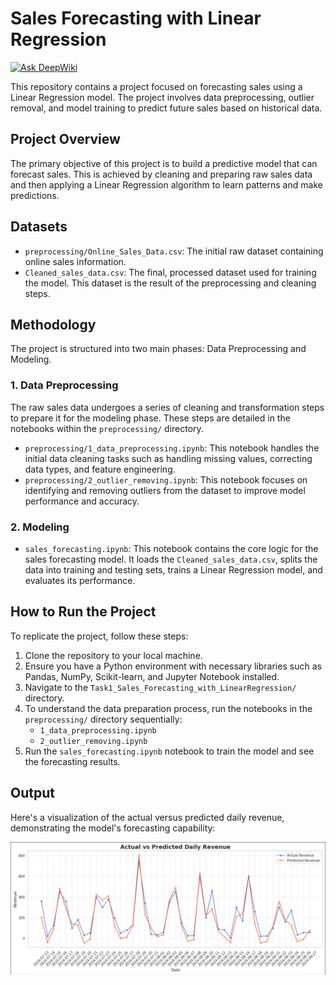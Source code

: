 # Sales Forecasting with Linear Regression
[![Ask DeepWiki](https://devin.ai/assets/askdeepwiki.png)](https://deepwiki.com/HimanshuSingh-966/RISE_INTERNSHIP/tree/main/Task1_Sales_Forecasting_with_LinearRegression)

This repository contains a project focused on forecasting sales using a Linear Regression model. The project involves data preprocessing, outlier removal, and model training to predict future sales based on historical data.

## Project Overview

The primary objective of this project is to build a predictive model that can forecast sales. This is achieved by cleaning and preparing raw sales data and then applying a Linear Regression algorithm to learn patterns and make predictions.

## Datasets

- `preprocessing/Online_Sales_Data.csv`: The initial raw dataset containing online sales information.
- `Cleaned_sales_data.csv`: The final, processed dataset used for training the model. This dataset is the result of the preprocessing and cleaning steps.

## Methodology

The project is structured into two main phases: Data Preprocessing and Modeling.

### 1. Data Preprocessing

The raw sales data undergoes a series of cleaning and transformation steps to prepare it for the modeling phase. These steps are detailed in the notebooks within the `preprocessing/` directory.

- `preprocessing/1_data_preprocessing.ipynb`: This notebook handles the initial data cleaning tasks such as handling missing values, correcting data types, and feature engineering.
- `preprocessing/2_outlier_removing.ipynb`: This notebook focuses on identifying and removing outliers from the dataset to improve model performance and accuracy.

### 2. Modeling

- `sales_forecasting.ipynb`: This notebook contains the core logic for the sales forecasting model. It loads the `Cleaned_sales_data.csv`, splits the data into training and testing sets, trains a Linear Regression model, and evaluates its performance.

## How to Run the Project

To replicate the project, follow these steps:

1.  Clone the repository to your local machine.
2.  Ensure you have a Python environment with necessary libraries such as Pandas, NumPy, Scikit-learn, and Jupyter Notebook installed.
3.  Navigate to the `Task1_Sales_Forecasting_with_LinearRegression/` directory.
4.  To understand the data preparation process, run the notebooks in the `preprocessing/` directory sequentially:
    - `1_data_preprocessing.ipynb`
    - `2_outlier_removing.ipynb`
5.  Run the `sales_forecasting.ipynb` notebook to train the model and see the forecasting results.

## Output

Here's a visualization of the actual versus predicted daily revenue, demonstrating the model's forecasting capability:

![Actual vs Predicted Daily Revenue](https://raw.githubusercontent.com/HimanshuSingh-966/RISE_INTERNSHIP/main/Task1_Sales_Forecasting_with_LinearRegression/images/Screenshot%202025-07-10%20123632.png)
